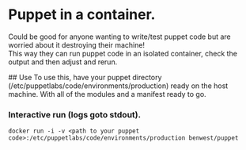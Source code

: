 # Puppet in a container.
Could be good for anyone wanting to write/test puppet code but are
worried about it destroying their machine!  
This way they can run puppet code in an isolated container,
check the output and then adjust and rerun.


## Use
To use this, have your puppet directory
(/etc/puppetlabs/code/environments/production) ready on the host machine.
With all of the modules and a manifest ready to go.

### Interactive run (logs goto stdout).
```shell
docker run -i -v <path to your puppet code>:/etc/puppetlabs/code/environments/production benwest/puppet
```
